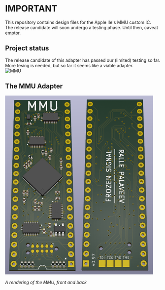 # IMPORTANT
This repository contains design files for the Apple IIe's MMU custom IC.<br />
The release candidate will soon undergo a testing phase. Until then, caveat emptor.

## Project status
The release candidate of this adapter has passed our (limited) testing so far. More tesing is needed, but so far it seems like a viable adapter.
<br/>
![MMU](https://img.shields.io/badge/3.3_V_Apple_IIe_MMU-Release_Candidate-yellow)<br/>

## The MMU Adapter
<a align="center">
    <img src="/resources/MMU_Raytraced_v0_97.png" style="width: 480px"/>
</a>
<p><i>A rendering of the MMU, front and back</i></p>
